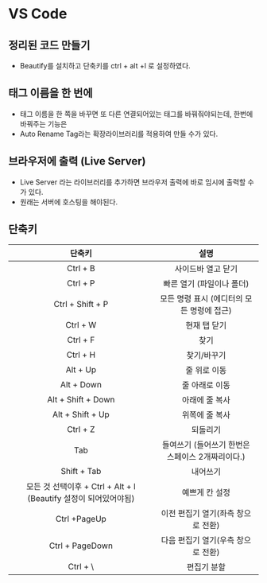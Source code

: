 #  VS Code



## 정리된 코드 만들기

- Beautify를 설치하고 단축키를 ctrl + alt +l 로 설정하였다.



##  태그 이름을 한 번에

- 태그 이름을 한 쪽을 바꾸면 또 다른 연결되어있는 태그를 바꿔줘야되는데, 한번에 바꿔주는 기능은
- Auto Rename Tag라는 확장라이브러리를 적용하여 만들 수가 있다.



## 브라우저에 출력 (Live Server)

- Live Server 라는 라이브러리를 추가하면 브라우저 출력에 바로 임시에 출력할 수가 있다.
- 원래는 서버에 호스팅을 해야된다.



## 단축키

|                            단축키                            |                       설명                       |
| :----------------------------------------------------------: | :----------------------------------------------: |
|                          Ctrl  + B                           |                사이드바 열고 닫기                |
|                           Ctrl + P                           |            빠른 열기 (파일이나 폴더)             |
|                       Ctrl + Shift + P                       |    모든 명령 표시 (에디터의 모든 명령에 접근)    |
|                           Ctrl + W                           |                   현재 탭 닫기                   |
|                           Ctrl + F                           |                       찾기                       |
|                           Ctrl + H                           |                   찾기/바꾸기                    |
|                           Alt + Up                           |                   줄 위로 이동                   |
|                          Alt + Down                          |                  줄 아래로 이동                  |
|                      Alt + Shift + Down                      |                  아래에 줄 복사                  |
|                      Alt  + Shift + Up                       |                  위쪽에 줄 복사                  |
|                           Ctrl + Z                           |                     되돌리기                     |
|                             Tab                              | 들여쓰기 (들어쓰기 한번은 스페이스 2개짜리이다.) |
|                         Shift + Tab                          |                     내어쓰기                     |
| 모든 것 선택이후  + Ctrl + Alt + l (Beautify 설정이 되어있어야됨) |                  예쁘게 칸 설정                  |
|                        Ctrl  +PageUp                         |        이전 편집기 열기(좌측 창으로 전환)        |
|                       Ctrl + PageDown                        |        다음 편집기 열기(우측 창으로 전환)        |
|                           Ctrl + \                           |                   편집기 분할                    |

